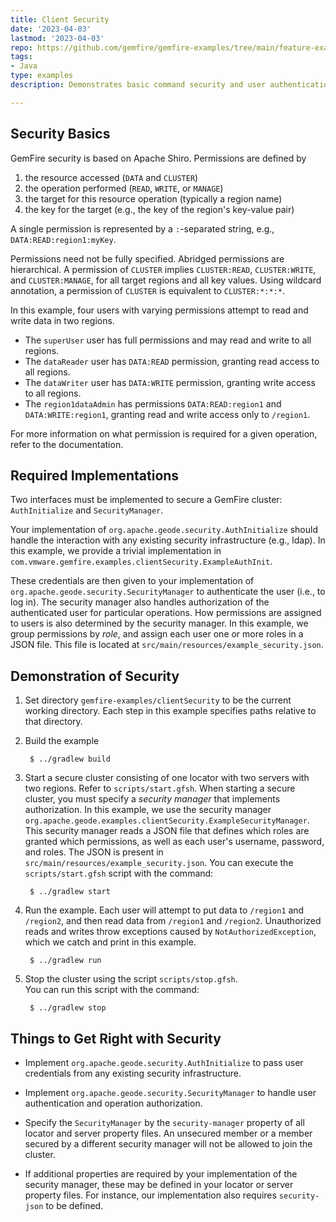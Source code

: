 ```yaml
---
title: Client Security
date: '2023-04-03'
lastmod: '2023-04-03'
repo: https://github.com/gemfire/gemfire-examples/tree/main/feature-examples/clientSecurity
tags:
- Java
type: examples
description: Demonstrates basic command security and user authentication in a client application backed by a secured GemFire cluster. It also demonstrates use of secure sockets (SSL) between all members and between a client and a server.

---
```


## Security Basics

GemFire security is based on Apache Shiro.
Permissions are defined by

1. the resource accessed (`DATA` and `CLUSTER`)
2. the operation performed (`READ`, `WRITE`, or `MANAGE`)
3. the target for this resource operation (typically a region name)
4. the key for the target (e.g., the key of the region's key-value pair)

A single permission is represented by a `:`-separated string, e.g., `DATA:READ:region1:myKey`.

Permissions need not be fully specified.
Abridged permissions are hierarchical.
A permission of `CLUSTER` implies `CLUSTER:READ`, `CLUSTER:WRITE`, and `CLUSTER:MANAGE`,
for all target regions and all key values.
Using wildcard annotation, a permission of `CLUSTER` is equivalent to `CLUSTER:*:*:*`.


In this example, four users with varying permissions attempt to read and write data
in two regions.
* The `superUser` user has full permissions and may read and write to all regions.
* The `dataReader` user has `DATA:READ` permission, granting read access to all regions.
* The `dataWriter` user has `DATA:WRITE` permission, granting write access to all regions.
* The `region1dataAdmin` has permissions `DATA:READ:region1` and `DATA:WRITE:region1`,
  granting read and write access only to `/region1`.

For more information on what permission is required for a given operation,
refer to the documentation.

## Required Implementations

Two interfaces must be implemented to secure a GemFire cluster: `AuthInitialize`
and `SecurityManager`.

Your implementation of `org.apache.geode.security.AuthInitialize` should handle the interaction
with any existing security infrastructure (e.g., ldap).  In this example, we provide a trivial
implementation in `com.vmware.gemfire.examples.clientSecurity.ExampleAuthInit`.

These credentials are then given to your implementation
of `org.apache.geode.security.SecurityManager`
to authenticate the user (i.e., to log in).
The security manager also handles authorization of the authenticated user
for particular operations.
How permissions are assigned to users is also determined by the security manager.
In this example,
we group permissions by *role*, and assign each user one or more roles in a JSON file.
This file is located at `src/main/resources/example_security.json`.

## Demonstration of Security
1. Set directory `gemfire-examples/clientSecurity` to be the current working directory.
   Each step in this example specifies paths relative to that directory.

2. Build the example

        $ ../gradlew build

3. Start a secure cluster consisting of one locator with two servers with two regions.
   Refer to `scripts/start.gfsh`.
   When starting a secure cluster, you must specify a *security manager*
   that implements authorization.
   In this example, we use the security manager
   `org.apache.geode.examples.clientSecurity.ExampleSecurityManager`.
   This security manager reads a JSON file that defines which roles are granted which permissions,
   as well as each user's username, password, and roles.
   The JSON is present in `src/main/resources/example_security.json`.
   You can execute the `scripts/start.gfsh` script with the command:

        $ ../gradlew start

4. Run the example.  Each user will attempt to put data to `/region1` and `/region2`,
   and then read data from `/region1` and `/region2`.  Unauthorized reads and writes throw
   exceptions caused by `NotAuthorizedException`, which we catch and print in this example.

        $ ../gradlew run

5. Stop the cluster using the script `scripts/stop.gfsh`.  
   You can run this script with the command:

        $ ../gradlew stop

## Things to Get Right with Security

- Implement `org.apache.geode.security.AuthInitialize` to pass user credentials from any existing
  security infrastructure.

- Implement `org.apache.geode.security.SecurityManager` to handle user authentication
  and operation authorization.

- Specify the `SecurityManager` by the `security-manager` property of all locator and server
  property files.  An unsecured member or a member secured by a different security manager will not
  be allowed to join the cluster.

- If additional properties are required by your implementation of the security manager,
  these may be defined in your locator or server property files.
  For instance, our implementation also requires `security-json` to be defined.
